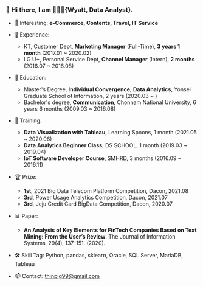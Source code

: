 ### 👋 Hi there, I am 👨🏻‍💼{Wyatt, Data Analyst}.


- 🎯 Interesting: **e-Commerce, Contents, Travel, IT Service**
  
- 💼 Experience:
  - KT, Customer Dept, **Marketing Manager** (Full-Time), **3 years 1 month** (2017.01 ~ 2020.02)
  - LG U+, Personal Service Dept, **Channel Manager** (Intern), **2 months** (2016.07 ~ 2016.08)

- 🎒 Education:
  - Master's Degree, **Individual Convergence; Data Analytics**, Yonsei Graduate School of Information, 2 years (2020.03 ~ )
  - Bachelor's degree, **Communication**, Chonnam National University, 6 years 6 months (2009.03 ~ 2016.08)

- 📝 Training:
  - **Data Visualization with Tableau**, Learning Spoons, 1 month (2021.05 ~ 2020.06)
  - **Data Analytics Beginner Class**, DS SCHOOL, 1 month (2019.03 ~ 2019.04)
  - **IoT Software Developer Course**, SMHRD, 3 months (2016.09 ~ 2016.11)

- 🏆 Prize:
  - **1st**, 2021 Big Data Telecom Platform Competition, Dacon, 2021.08
  - **3rd**, Power Usage Analytics Competition, Dacon, 2021.07
  - **3rd**, Jeju Credit Card BigData Competition, Dacon, 2020.07

- 📊 Paper:
  - **An Analysis of Key Elements for FinTech Companies Based on Text Mining: From the User’s Review**. The Journal of Information Systems, 29(4), 137-151. (2020).
  
- 🛠️ Skill Tag: Python, pandas, sklearn, Oracle, SQL Server, MariaDB, Tableau

- 📫 Contact: thinpig99@gmail.com

